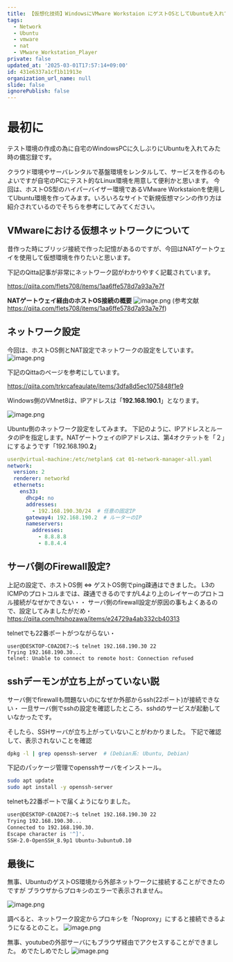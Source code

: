 ```yaml
---
title: 【仮想化技術】WindowsにVMware Workstaion にゲストOSとしてUbuntuを入れてみた後のネットワーク設定について
tags:
  - Network
  - Ubuntu
  - vmware
  - nat
  - VMware_Workstation_Player
private: false
updated_at: '2025-03-01T17:57:14+09:00'
id: 431e6337a1cf1b11913e
organization_url_name: null
slide: false
ignorePublish: false
---
```

# 最初に 
テスト環境の作成の為に自宅のWindowsPCに久しぶりにUbuntuを入れてみた時の備忘録です。

クラウド環境やサーバレンタルで基盤環境をレンタルして、サービスを作るのもよいですが自宅のPCにテスト的なLinux環境を用意して便利かと思います。
今回は、ホストOS型のハイパーバイザー環境であるVMware Workstaionを使用してUbuntu環境を作ってみます。いろいろなサイトで新規仮想マシンの作り方は紹介されているのでそちらを参考にしてみてください。


## VMwareにおける仮想ネットワークについて
昔作った時にブリッジ接続で作った記憶があるのですが、今回はNATゲートウェイを使用して仮想環境を作りたいと思います。

下記のQitta記事が非常にネットワーク図がわかりやすく記載されています。

https://qiita.com/flets708/items/1aa6ffe578d7a93a7e7f

**NATゲートウェイ経由のホストOS接続の概要**
![image.png](https://qiita-image-store.s3.ap-northeast-1.amazonaws.com/0/381629/88d4718b-89cf-83ec-878d-7e2421487af2.png)
(参考文献 https://qiita.com/flets708/items/1aa6ffe578d7a93a7e7f)


## ネットワーク設定

今回は、ホストOS側とNAT設定でネットワークの設定をしています。
![image.png](https://qiita-image-store.s3.ap-northeast-1.amazonaws.com/0/381629/78af97e7-8a95-4af4-3a18-9a31b3bb032a.png)

下記のQittaのページを参考にしています。

https://qiita.com/trkrcafeaulate/items/3dfa8d5ec1075848f1e9

Windows側のVMnet8は、IPアドレスは「**192.168.190.1**」となります。

![image.png](https://qiita-image-store.s3.ap-northeast-1.amazonaws.com/0/381629/aa16a478-9f49-fbd6-3159-be6333dee536.png)


Ubuntu側のネットワーク設定をしてみます。
下記のように、IPアドレスとルータのIPを指定します。NATゲートウェイのIPアドレスは、第4オクテットを「２」にするようです「192.168.190.**2**」

```yaml
user@virtual-machine:/etc/netplan$ cat 01-network-manager-all.yaml
network:
  version: 2
  renderer: networkd
  ethernets:
    ens33:
      dhcp4: no
      addresses:
        - 192.168.190.30/24  # 任意の固定IP
      gateway4: 192.168.190.2  # ルーターのIP
      nameservers:
        addresses:
          - 8.8.8.8
          - 8.8.4.4

```


## サーバ側のFirewall設定?
上記の設定で、ホストOS側 ⇔ ゲストOS側でping疎通はできました。
L3のICMPのプロトコルまでは、疎通できるのですがL4より上のレイヤーのプロトコル接続がなぜかできない・・
サーバ側のfirewall設定が原因の事もよくあるので、設定してみましたがだめ・
https://qiita.com/htshozawa/items/e24729a4ab332cb40313


telnetでも22番ポートがつながらない・
```shell-session
user@DESKTOP-C0A2DE7:~$ telnet 192.168.190.30 22
Trying 192.168.190.30...
telnet: Unable to connect to remote host: Connection refused
```

## sshデーモンが立ち上がっていない説
サーバ側でfirewallも問題ないのになぜか外部からssh(22ポート)が接続できない・
一旦サーバ側でsshの設定を確認したところ、sshdのサービスが起動していなかったです。

そしたら、SSHサーバが立ち上がっていないことがわかりました。
下記で確認して、表示されないことを確認
```sh
dpkg -l | grep openssh-server  # (Debian系: Ubuntu, Debian)
```

下記のパッケージ管理でopensshサーバをインストール。
```sh
sudo apt update
sudo apt install -y openssh-server
```

telnetも22番ポートで届くようになりました。
```sh
user@DESKTOP-C0A2DE7:~$ telnet 192.168.190.30 22
Trying 192.168.190.30...
Connected to 192.168.190.30.
Escape character is '^]'.
SSH-2.0-OpenSSH_8.9p1 Ubuntu-3ubuntu0.10
```

## 最後に
無事、UbuntuのゲストOS環境から外部ネットワークに接続することができたのですが
ブラウザからプロキシのエラーで表示されません。

![image.png](https://qiita-image-store.s3.ap-northeast-1.amazonaws.com/0/381629/0c62d209-e3b9-c5e3-c9ee-5ac77e310505.png)


調べると、ネットワーク設定からプロキシを「Noproxy」にすると接続できるようになるとのこと。
![image.png](https://qiita-image-store.s3.ap-northeast-1.amazonaws.com/0/381629/5935cfe0-2519-f6f8-4452-25e7d74ffb35.png)

無事、youtubeの外部サーバにもブラウザ経由でアクセスすることができました。
めでたしめでたし
![image.png](https://qiita-image-store.s3.ap-northeast-1.amazonaws.com/0/381629/b6fd5f72-dff9-d63b-2ae0-b390949be420.png)



